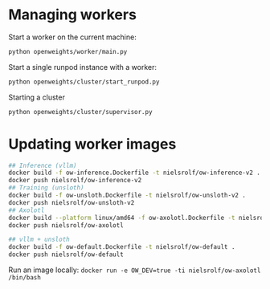 # Managing workers

Start a worker on the current machine:
```sh
python openweights/worker/main.py
```

Start a single runpod instance with a worker:
```sh
python openweights/cluster/start_runpod.py
```

Starting a cluster
```sh
python openweights/cluster/supervisor.py
```

# Updating worker images

```sh
## Inference (vllm)
docker build -f ow-inference.Dockerfile -t nielsrolf/ow-inference-v2 .
docker push nielsrolf/ow-inference-v2
## Training (unsloth)
docker build -f ow-unsloth.Dockerfile -t nielsrolf/ow-unsloth-v2 .
docker push nielsrolf/ow-unsloth-v2
## Axolotl
docker build --platform linux/amd64 -f ow-axolotl.Dockerfile -t nielsrolf/ow-axolotl .
docker push nielsrolf/ow-axolotl

## vllm + unsloth
docker build -f ow-default.Dockerfile -t nielsrolf/ow-default .
docker push nielsrolf/ow-default
```

Run an image locally: `docker run -e OW_DEV=true -ti nielsrolf/ow-axolotl /bin/bash`
